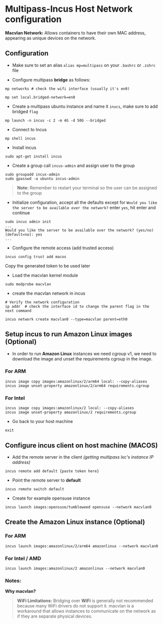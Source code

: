 # Multipass-Incus Host Network configuration

**Macvlan Network:** Allows containers to have their own MAC address, appearing as unique devices on the network.



## Configuration

* Make sure to set an alias `alias mp=multipass` on your `.bashrc` or `.zshrc` file

* Configure multipass **bridge** as follows:

```shell
mp networks # check the wifi interface (usually it's en0)

mp set local.bridged-network=en0
```

* Create a multipass ubuntu instance and name it `inucs`, make sure to add bridged `flag`

```shell
mp launch -n incus -c 2 -m 4G -d 50G --bridged
```


* Connect to Incus

```shell
mp shell incus
```

* Install incus

```shell
sudo apt-get install incus
```

* Create a group call `incus-admin` and assign user to the group

```shell
sudo groupadd incus-admin
sudo gpasswd -a ubuntu incus-admin
```

>  **Note:** Remember to restart your terminal so the user can be assigned to the group

* Initialize configuration, accept all the defaults except for `Would you like the server to be available over the network?`
enter `yes`, hit enter and continue

```shell
sudo incus admin init
...
Would you like the server to be available over the network? (yes/no) [default=no]: yes
...
```

* Configure the remote access (add trusted access)

```shell
incus config trust add macos
```
Copy the generated token to be used later


* Load the macvlan kernel module
  
```shell
sudo modprobe macvlan
```

* create the macvlan network in incus

```shell
# Verify the network configuration
ip addr  # check the interface id to change the parent flag in the next command

incus network create macvlan0 --type=macvlan parent=eth0
```

## Setup incus to run Amazon Linux images (Optional)

* In order to run **Amazon Linux** instances we need cgroup v1, we need to download the image and unset the requirements cgroup in the image.

### For ARM

```shell
incus image copy images:amazonlinux/2/arm64 local: --copy-aliases
incus image unset-property amazonlinux/2/arm64 requirements.cgroup
```



### For Intel

```shell
incus image copy images:amazonlinux/2 local: --copy-aliases
incus image unset-property amazonlinux/2 requirements.cgroup
```

* Go back to your host machine

```shell
exit
```

## Configure incus client on host machine (MACOS)

* Add the remote server in the client *(getting multipass lxc's instance IP address)*

```shell
incus remote add default {paste token here}
```

* Point the remote server to **default**

```shell
incus remote switch default
```

* Create for example opensuse instance

```shell
incus launch images:opensuse/tumbleweed opensuse --network macvlan0
```

## Create the Amazon Linux instance (Optional)

### For ARM

```shell
incus launch images:amazonlinux/2/arm64 amazonlinux --network macvlan0
```

### For Intel / AMD

```shell
incus launch images:amazonlinux/2 amazonlinux --network macvlan0
```

### Notes:

**Why macvlan?**

> **WiFi Limitations:** Bridging over **WiFi** is generally not recommended because many WiFi drivers do not support it. macvlan is a workaround that allows instances to communicate on the network as if they are separate physical devices.